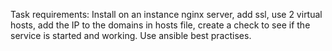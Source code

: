 Task requirements:
Install on an instance nginx server, add ssl, use 2 virtual hosts, add the IP to the domains in hosts file, create a check to see if the service is started and working. 
Use ansible best practises.
